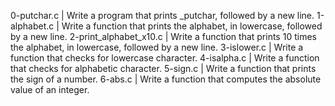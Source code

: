 0-putchar.c | Write a program that prints _putchar, followed by a new line.
1-alphabet.c | Write a function that prints the alphabet, in lowercase, followed by a new line.
2-print_alphabet_x10.c | Write a function that prints 10 times the alphabet, in lowercase, followed by a new line.
3-islower.c | Write a function that checks for lowercase character.
4-isalpha.c | Write a function that checks for alphabetic character.
5-sign.c | Write a function that prints the sign of a number.
6-abs.c | Write a function that computes the absolute value of an integer.

